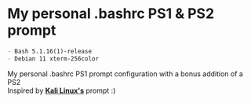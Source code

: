 # My personal .bashrc PS1 & PS2 prompt

```markdown
- Bash 5.1.16(1)-release
- Debian 11 xterm-256color
```
My personal .bashrc PS1 prompt configuration with a bonus addition of a PS2 <br>
Inspired by **[Kali Linux's](https://pt.wikipedia.org/wiki/Kali_Linux)** prompt :)

